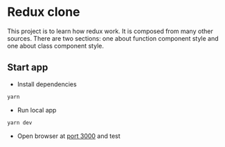 # Redux clone
This project is to learn how redux work. It is composed from many other sources. There are two sections: one about function component style and one about class component style.

## Start app
- Install dependencies
```bash
yarn
```

- Run local app
```bash
yarn dev
```
- Open browser at [port 3000]("http://localhost:3000") and test